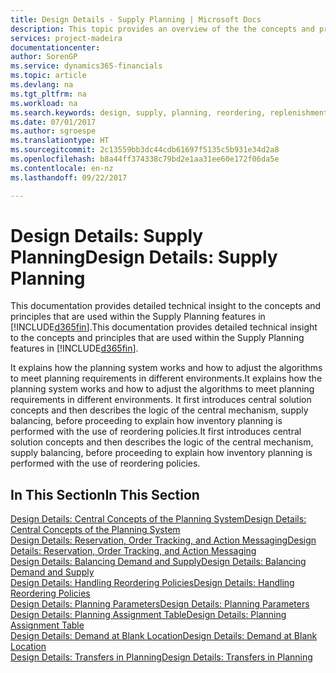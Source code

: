 ```yaml
---
title: Design Details - Supply Planning | Microsoft Docs
description: This topic provides an overview of the the concepts and principles that are used within the Supply Planning features in [!INCLUDE[d365fin](includes/d365fin_md.md)].
services: project-madeira
documentationcenter: 
author: SorenGP
ms.service: dynamics365-financials
ms.topic: article
ms.devlang: na
ms.tgt_pltfrm: na
ms.workload: na
ms.search.keywords: design, supply, planning, reordering, replenishment
ms.date: 07/01/2017
ms.author: sgroespe
ms.translationtype: HT
ms.sourcegitcommit: 2c13559bb3dc44cdb61697f5135c5b931e34d2a8
ms.openlocfilehash: b8a44ff374338c79bd2e1aa31ee60e172f06da5e
ms.contentlocale: en-nz
ms.lasthandoff: 09/22/2017

---
```

# <a name="design-details-supply-planning"></a><span data-ttu-id="28971-103">Design Details: Supply Planning</span><span class="sxs-lookup"><span data-stu-id="28971-103">Design Details: Supply Planning</span></span>
<span data-ttu-id="28971-104">This documentation provides detailed technical insight to the concepts and principles that are used within the Supply Planning features in [!INCLUDE[d365fin](includes/d365fin_md.md)].</span><span class="sxs-lookup"><span data-stu-id="28971-104">This documentation provides detailed technical insight to the concepts and principles that are used within the Supply Planning features in [!INCLUDE[d365fin](includes/d365fin_md.md)].</span></span>  

<span data-ttu-id="28971-105">It explains how the planning system works and how to adjust the algorithms to meet planning requirements in different environments.</span><span class="sxs-lookup"><span data-stu-id="28971-105">It explains how the planning system works and how to adjust the algorithms to meet planning requirements in different environments.</span></span> <span data-ttu-id="28971-106">It first introduces central solution concepts and then describes the logic of the central mechanism, supply balancing, before proceeding to explain how inventory planning is performed with the use of reordering policies.</span><span class="sxs-lookup"><span data-stu-id="28971-106">It first introduces central solution concepts and then describes the logic of the central mechanism, supply balancing, before proceeding to explain how inventory planning is performed with the use of reordering policies.</span></span>  

## <a name="in-this-section"></a><span data-ttu-id="28971-107">In This Section</span><span class="sxs-lookup"><span data-stu-id="28971-107">In This Section</span></span>  
[<span data-ttu-id="28971-108">Design Details: Central Concepts of the Planning System</span><span class="sxs-lookup"><span data-stu-id="28971-108">Design Details: Central Concepts of the Planning System</span></span>](design-details-central-concepts-of-the-planning-system.md)  
[<span data-ttu-id="28971-109">Design Details: Reservation, Order Tracking, and Action Messaging</span><span class="sxs-lookup"><span data-stu-id="28971-109">Design Details: Reservation, Order Tracking, and Action Messaging</span></span>](design-details-reservation-order-tracking-and-action-messaging.md)  
[<span data-ttu-id="28971-110">Design Details: Balancing Demand and Supply</span><span class="sxs-lookup"><span data-stu-id="28971-110">Design Details: Balancing Demand and Supply</span></span>](design-details-balancing-demand-and-supply.md)  
[<span data-ttu-id="28971-111">Design Details: Handling Reordering Policies</span><span class="sxs-lookup"><span data-stu-id="28971-111">Design Details: Handling Reordering Policies</span></span>](design-details-handling-reordering-policies.md)  
[<span data-ttu-id="28971-112">Design Details: Planning Parameters</span><span class="sxs-lookup"><span data-stu-id="28971-112">Design Details: Planning Parameters</span></span>](design-details-planning-parameters.md)  
[<span data-ttu-id="28971-113">Design Details: Planning Assignment Table</span><span class="sxs-lookup"><span data-stu-id="28971-113">Design Details: Planning Assignment Table</span></span>](design-details-planning-assignment-table.md)  
[<span data-ttu-id="28971-114">Design Details: Demand at Blank Location</span><span class="sxs-lookup"><span data-stu-id="28971-114">Design Details: Demand at Blank Location</span></span>](design-details-demand-at-blank-location.md)  
[<span data-ttu-id="28971-115">Design Details: Transfers in Planning</span><span class="sxs-lookup"><span data-stu-id="28971-115">Design Details: Transfers in Planning</span></span>](design-details-transfers-in-planning.md)

